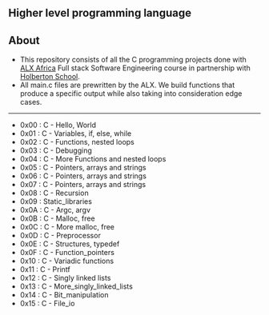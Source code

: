## Higher level programming language
## About

- This repository consists of all the C programming projects done with [ALX Africa](https://www.alxafrica.com/) Full stack Software Engineering course in partnership with [Holberton School](https://www.holbertonschool.com/). 
- All main.c files are prewritten by the ALX. We build functions that produce a specific output while also taking into consideration edge cases.
---

- 0x00 : C - Hello, World
- 0x01 : C - Variables, if, else, while
- 0x02 : C - Functions, nested loops
- 0x03 : C - Debugging
- 0x04 : C - More Functions and nested loops
- 0x05 : C - Pointers, arrays and strings
- 0x06 : C - Pointers, arrays and strings
- 0x07 : C - Pointers, arrays and strings
- 0x08 : C - Recursion
- 0x09 : Static_libraries
- 0x0A : C - Argc, argv
- 0x0B : C - Malloc, free
- 0x0C : C - More malloc, free
- 0x0D : C - Preprocessor
- 0x0E : C - Structures, typedef
- 0x0F : C - Function_pointers
- 0x10 : C - Variadic functions
- 0x11 : C - Printf
- 0x12 : C - Singly linked lists
- 0x13 : C - More_singly_linked_lists
- 0x14 : C - Bit_manipulation
- 0x15 : C - File_io
